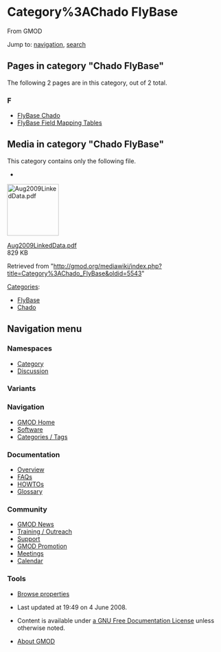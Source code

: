 









<span id="top"></span>







# <span dir="auto">Category%3AChado FlyBase</span>





From GMOD









Jump to: [navigation](#mw-navigation), [search](#p-search)









## Pages in category "Chado FlyBase"

The following 2 pages are in this category, out of 2 total.



### F

- [FlyBase Chado](FlyBase_Chado "FlyBase Chado")
- [FlyBase Field Mapping
  Tables](FlyBase_Field_Mapping_Tables "FlyBase Field Mapping Tables")







## Media in category "Chado FlyBase"

This category contains only the following file.

- 

  

  

  <a href="File:Aug2009LinkedData.pdf" class="image"><img
  src="../mediawiki/skins/common/images/icons/fileicon-pdf.png"
  width="120" height="120" alt="Aug2009LinkedData.pdf" /></a>

  

  

  

  [Aug2009LinkedData.pdf](File:Aug2009LinkedData.pdf "File:Aug2009LinkedData.pdf")  
  829 KB  

  

  









Retrieved from
"<http://gmod.org/mediawiki/index.php?title=Category%3AChado_FlyBase&oldid=5543>"







[Categories](Special%3ACategories "Special%3ACategories"):

- [FlyBase](Category%3AFlyBase "Category%3AFlyBase")
- [Chado](Category%3AChado "Category%3AChado")















## Navigation menu









### Namespaces

- <span id="ca-nstab-category"><a href="Category%3AChado_FlyBase" accesskey="c"
  title="View the category page [c]">Category</a></span>
- <span id="ca-talk"><a
  href="http://gmod.org/mediawiki/index.php?title=Category_talk:Chado_FlyBase&amp;action=edit&amp;redlink=1"
  accesskey="t"
  title="Discussion about the content page [t]">Discussion</a></span>





### 

### Variants[](#)























<a href="Main_Page"
style="background-image: url(../images/GMOD-cogs.png);"
title="Visit the main page"></a>





### Navigation



- <span id="n-GMOD-Home">[GMOD Home](Main_Page)</span>
- <span id="n-Software">[Software](GMOD_Components)</span>
- <span id="n-Categories-.2F-Tags">[Categories /
  Tags](Categories)</span>







### Documentation



- <span id="n-Overview">[Overview](Overview)</span>
- <span id="n-FAQs">[FAQs](Category%3AFAQ)</span>
- <span id="n-HOWTOs">[HOWTOs](Category%3AHOWTO)</span>
- <span id="n-Glossary">[Glossary](Glossary)</span>







### Community



- <span id="n-GMOD-News">[GMOD News](GMOD_News)</span>
- <span id="n-Training-.2F-Outreach">[Training /
  Outreach](Training_and_Outreach)</span>
- <span id="n-Support">[Support](Support)</span>
- <span id="n-GMOD-Promotion">[GMOD Promotion](GMOD_Promotion)</span>
- <span id="n-Meetings">[Meetings](Meetings)</span>
- <span id="n-Calendar">[Calendar](Calendar)</span>







### Tools




- <span id="t-smwbrowselink"><a href="Special%3ABrowse/Category%3AChado_FlyBase" rel="smw-browse">Browse
  properties</a></span>












- <span id="footer-info-lastmod">Last updated at 19:49 on 4 June
  2008.</span>
<!-- - <span id="footer-info-viewcount">11,842 page views.</span> -->
- <span id="footer-info-copyright">Content is available under
  <a href="http://www.gnu.org/licenses/fdl-1.3.html" class="external"
  rel="nofollow">a GNU Free Documentation License</a> unless otherwise
  noted.</span>

<!-- -->

- <span id="footer-places-about">[About
  GMOD](GMOD%3AAbout "GMOD%3AAbout")</span>

<!-- -->







